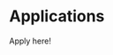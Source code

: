 # Applications

Apply here!

<Applications />

<script setup>
import Applications from '../components/Application.vue';
</script>

